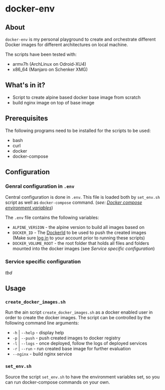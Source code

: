 # docker-env
## About
`docker-env` is my personal playground to create and orchestrate different Docker images for different architectures on local machine.

The scripts have been tested with:

* armv7h (ArchLinux on Odroid-XU4)
* x86_64 (Manjaro on Schenker XMG)

## What's in it?
* Script to create alpine based docker base image from scratch
* build nginx image on top of base image

## Prerequisites
The following programs need to be installed for the scripts to be used:

* bash
* curl
* docker
* docker-compose

## Configuration
### Genral configuration in `.env`
Central configuration is done in `.env`. This file is loaded both by `set_env.sh` script as well as `docker-compose` command. (*see: [Docker compose environment variables](https://docs.docker.com/compose/environment-variables/)*)

The `.env` file contains the following variables:

* `ALPINE_VERSION` - the alpine version to build all images based on
* `DOCKER_ID` - The [DockerId](https://success.docker.com/article/how-do-you-register-for-a-docker-id) to be used to push the created images<br>(Make sure [log in](https://docs.docker.com/engine/reference/commandline/login/) to your account prior to running these scripts)
* `DOCKER_VOLUME_ROOT` - the root folder that holds all files and folders mounted into the docker images (see *Service specific configuration*)

### Service specific configuration
*tbd*

## Usage
### `create_docker_images.sh`
Run the ain script `create_docker_images.sh` as a docker enabled user in order to create the docker images. The script can be controlled by the following command line arguments:

* `-h` | `--help` - display help
* `-p` | `--push` - push created images to docker registry
* `-l` | `--logs` - once deployed, follow the logs of deployed services
* `-r` | `--run`  - run created base image for further evaluation
* `--nginx` - build nginx service

### `set_env.sh`
Source the script `set_env.sh` to have the environment variables set, so you can run docker-compose commands on your own.
